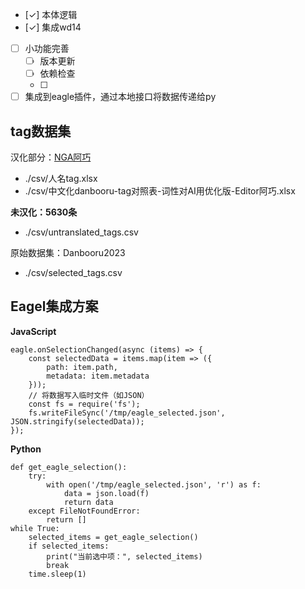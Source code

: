 - [✓] 本体逻辑
- [✓] 集成wd14
- [ ] 小功能完善
    - [ ] 版本更新
    - [ ] 依赖检查
    - [ ] 
- [ ] 集成到eagle插件，通过本地接口将数据传递给py

## tag数据集
汉化部分：[NGA阿巧](https://ngabbs.com/read.php?tid=33869519)

- ./csv/人名tag.xlsx
- ./csv/中文化danbooru-tag对照表-词性对AI用优化版-Editor阿巧.xlsx

**未汉化：5630条**

- ./csv/untranslated_tags.csv

原始数据集：Danbooru2023

- ./csv/selected_tags.csv

## Eagel集成方案

**JavaScript**

```
eagle.onSelectionChanged(async (items) => {
    const selectedData = items.map(item => ({
        path: item.path,
        metadata: item.metadata
    }));
    // 将数据写入临时文件（如JSON）
    const fs = require('fs');
    fs.writeFileSync('/tmp/eagle_selected.json', JSON.stringify(selectedData));
});
```
**Python**

```
def get_eagle_selection():
    try:
        with open('/tmp/eagle_selected.json', 'r') as f:
            data = json.load(f)
            return data
    except FileNotFoundError:
        return []
while True:
    selected_items = get_eagle_selection()
    if selected_items:
        print("当前选中项：", selected_items)
        break
    time.sleep(1)
```